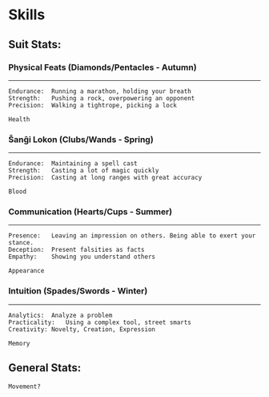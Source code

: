 # Skills

## Suit Stats:
### Physical Feats (Diamonds/Pentacles - Autumn)
---
<!--
maybe switch face with Intuition
-->
	Endurance:	Running a marathon, holding your breath
	Strength:	Pushing a rock, overpowering an opponent
	Precision:	Walking a tightrope, picking a lock

	Health

### Ŝanĝi Lokon (Clubs/Wands - Spring)
---
	Endurance:	Maintaining a spell cast
	Strength:	Casting a lot of magic quickly
	Precision:	Casting at long ranges with great accuracy
	
	Blood

### Communication (Hearts/Cups - Summer)
---

	Presence:	Leaving an impression on others. Being able to exert your stance.
	Deception:	Present falsities as facts
	Empathy:	Showing you understand others
	
	Appearance
	
### Intuition (Spades/Swords - Winter)

<!--
needs fixing explanations
-->

---
	Analytics:	Analyze a problem
	Practicality:	Using a complex tool, street smarts
	Creativity:	Novelty, Creation, Expression
	
	Memory

## General Stats:
	Movement?



